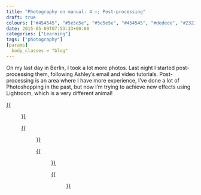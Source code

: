 ```yaml
---
title: "Photography on manual: 4 –; Post-processing"
draft: true
colours: ["#454545", "#5e5e5e", "#5e5e5e", "#454545", "#dedede", "#232323", "#dedede"]
date: 2015-05-09T07:53:33+00:00
categories: ["Learning"]
tags: ["photography"]
[params]
  body_classes = "blog"
---
```


On my last day in Berlin, I took a lot more photos. Last night I started post-processing them, following Ashley’s email and video tutorials. Post-processing is an area where I have more experience, I’ve done a lot of Photoshopping in the past, but now I’m trying to achieve new effects using Lightroom, which is a very different animal!

[{{<figure class="wp-caption aligncenter size-full wp-image-4675" src="/images/2015/05/DSCF3765-original-small.jpg" alt="Me taking a photo in a mirror in a hotel room" width="1500" height="1000" caption="**Me in a hotel room, original.** Travelling in Berlin, and being a bit slow to set up shots, I found my only (mostly) willing model was me. I found it really hard to get the focus on my face, so my hands are slightly crisper.">}}](/images/2015/05/DSCF3765-original-small.jpg)

[{{<figure class="wp-caption aligncenter size-full wp-image-4676" src="/images/2015/05/DSCF3765-small.jpg" alt="Me taking a photo in a mirror in a hotel room" width="1500" height="1000" caption="In post-processing, I cropped out the most distracting parts of the shot, and straightened the bottom line of the mirror slightly. I adjusted the white balance so the lighting feels more natural. Using Ashley’s eye pop tutorial, I tweaked my eyes, but because my irises are almost black, I looked a bit scary if I lightened them!">}}](/images/2015/05/DSCF3765-small.jpg)

[{{<figure class="wp-caption aligncenter size-full wp-image-4677" src="/images/2015/05/DSCF3839-original-small.jpg" alt="Street sign saying ‘Reichpietschufer’ in front of a chestnut tree" width="1500" height="1000" caption="**Reichpietschufer, original.** It was a bright but overcast day, so the original was high contrast but a bit dull.">}}](/images/2015/05/DSCF3839-original-small.jpg)

[{{<figure class="wp-caption aligncenter size-full wp-image-4678" src="/images/2015/05/DSCF3839-small.jpg" alt="Street sign saying ‘Reichpietschufer’ in front of a chestnut tree" width="1500" height="1000" caption="**Reichpietschufer.** I wanted to soften it a little in post-processing, so it has a bit more of a retro feel. I also straightened it so the sign is along a properly horizontal line.">}}](/images/2015/05/DSCF3839-small.jpg)

